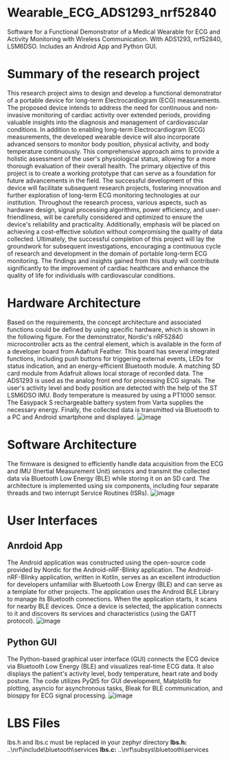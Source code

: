 # Wearable_ECG_ADS1293_nrf52840
Software for a Functional Demonstrator of a Medical Wearable for ECG and Activity Monitoring with Wireless Communication. With ADS1293, nrf52840, LSM6DSO. Includes an Android App and Python GUI.
# Summary of the research project
This research project aims to design and develop a functional demonstrator of a portable device for long-term Electrocardiogram (ECG) measurements. The proposed device intends to address the need for continuous and non-invasive monitoring of cardiac activity over extended periods, providing valuable insights into the diagnosis and management of cardiovascular conditions.
In addition to enabling long-term Electrocardiogram (ECG) measurements, the developed wearable device will also incorporate advanced sensors to monitor body position, physical activity, and body temperature continuously. This comprehensive approach aims to provide a holistic assessment of the user's physiological status, allowing for a more thorough evaluation of their overall health. 
The primary objective of this project is to create a working prototype that can serve as a foundation for future advancements in the field. The successful development of this device will facilitate subsequent research projects, fostering innovation and further exploration of long-term ECG monitoring technologies at our institution.
Throughout the research process, various aspects, such as hardware design, signal processing algorithms, power efficiency, and user-friendliness, will be carefully considered and optimized to ensure the device's reliability and practicality. Additionally, emphasis will be placed on achieving a cost-effective solution without compromising the quality of data collected.
Ultimately, the successful completion of this project will lay the groundwork for subsequent investigations, encouraging a continuous cycle of research and development in the domain of portable long-term ECG monitoring. The findings and insights gained from this study will contribute significantly to the improvement of cardiac healthcare and enhance the quality of life for individuals with cardiovascular conditions.
# Hardware Architecture
Based on the requirements, the concept architecture and associated functions could be defined by using specific hardware, which is shown in the following figure. For the demonstrator, Nordic's nRF52840 microcontroller acts as the central element, which is available in the form of a developer board from Adafruit Feather. This board has several integrated functions, including push buttons for triggering external events, LEDs for status indication, and an energy-efficient Bluetooth module. A matching SD card module from Adafruit allows local storage of recorded data. The ADS1293 is used as the analog front end for processing ECG signals. The user's activity level and body position are detected with the help of the ST LSM6DSO IMU. Body temperature is measured by using a PT1000 sensor. The Easypack S rechargeable battery system from Varta supplies the necessary energy. Finally, the collected data is transmitted via Bluetooth to a PC and Android smartphone and displayed.
![image](https://github.com/NeDaMo93/Wearable_ECG_ADS1293_nrf52840/assets/129444601/6c9f3e52-6922-4487-8033-404cfb4e0cb9)
# Software Architecture
The firmware is designed to efficiently handle data acquisition from the ECG and IMU (Inertial Measurement Unit) sensors and transmit the collected data via Bluetooth Low Energy (BLE) while storing it on an SD card. The architecture is implemented using six components, including four separate threads and two interrupt Service Routines (ISRs).
![image](https://github.com/NeDaMo93/Wearable_ECG_ADS1293_nrf52840/assets/129444601/98fc3b22-9218-41b2-bef6-0efa0dbc6aca)
# User Interfaces
## Anrdoid App
The Android application was constructed using the open-source code provided by Nordic for the Android-nRF-Blinky application. 
The Android-nRF-Blinky application, written in Kotlin, serves as an excellent introduction for developers unfamiliar with Bluetooth Low Energy (BLE) and can serve as a template for other projects.
The application uses the Android BLE Library to manage its Bluetooth connections. When the application starts, it scans for nearby BLE devices. Once a device is selected, the application connects to it and discovers its services and characteristics (using the GATT protocol). 
![image](https://github.com/NeDaMo93/Wearable_ECG_ADS1293_nrf52840/assets/129444601/ac5b1322-9ff3-4783-b372-fd197532506b)
## Python GUI
The Python-based graphical user interface (GUI) connects the ECG device via Bluetooth Low Energy (BLE) and visualizes real-time ECG data. It also displays the patient's activity level, body temperature, heart rate and body posture. The code utilizes PyQt5 for GUI development, Matplotlib for plotting, asyncio for asynchronous tasks, Bleak for BLE communication, and biosppy for ECG signal processing.
![image](https://github.com/NeDaMo93/Wearable_ECG_ADS1293_nrf52840/assets/129444601/5a1ee449-d32c-4730-ab91-6154bb457371)

# LBS Files
lbs.h and lbs.c must be replaced in your zephyr directory 
**lbs.h:**
..\nrf\include\bluetooth\services
**lbs.c:**
..\nrf\subsys\bluetooth\services
